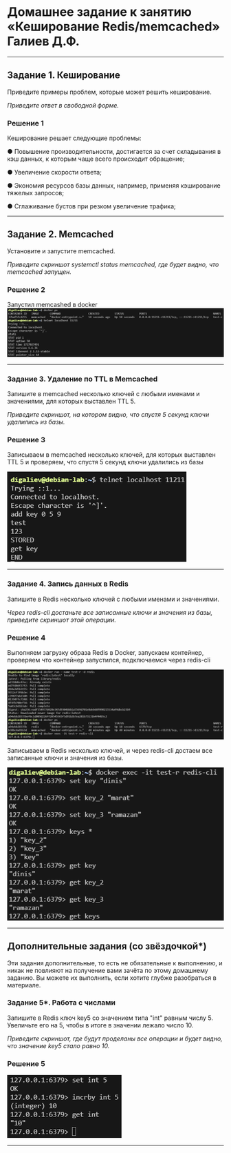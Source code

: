 # Домашнее задание к занятию «Кеширование Redis/memcached» Галиев Д.Ф.

---

## Задание 1. Кеширование 

Приведите примеры проблем, которые может решить кеширование. 

*Приведите ответ в свободной форме.*

### Решение 1

Кеширование решает следующие проблемы:

● Повышение производительности, достигается за счет складывания в кэш данных, к которым чаще всего происходит обращение;

● Увеличение скорости ответа;

● Экономия ресурсов базы данных, например, применяя кэширование тяжелых запросов;

● Сглаживание бустов при резком увеличение трафика;

---

## Задание 2. Memcached

Установите и запустите memcached.

*Приведите скриншот systemctl status memcached, где будет видно, что memcached запущен.*

### Решение 2
Запустил memcashed в docker
![](./img/11-02_2.1.png)

---

### Задание 3. Удаление по TTL в Memcached

Запишите в memcached несколько ключей с любыми именами и значениями, для которых выставлен TTL 5. 

*Приведите скриншот, на котором видно, что спустя 5 секунд ключи удалились из базы.*

### Решение 3

Записываем в memcached несколько ключей, для которых выставлен TTL 5 и проверяем, что спустя 5 секунд ключи удалились из базы

![](./img/11-02_3.png)

---

### Задание 4. Запись данных в Redis

Запишите в Redis несколько ключей с любыми именами и значениями. 

*Через redis-cli достаньте все записанные ключи и значения из базы, приведите скриншот этой операции.*

### Решение 4

Выполняем загрузку образа Redis в Docker, запускаем контейнер, проверяем что контейнер запустился, подключаемся через redis-cli

![](./img/11-02_4.1.png)

Записываем в Redis несколько ключей, и через redis-cli достаем все записанные ключи и значения из базы.

![](./img/11-02_4.2.png)

---

## Дополнительные задания (со звёздочкой*)
Эти задания дополнительные, то есть не обязательные к выполнению, и никак не повлияют на получение вами зачёта по этому домашнему заданию. Вы можете их выполнить, если хотите глубже разобраться в материале.

### Задание 5*. Работа с числами 

Запишите в Redis ключ key5 со значением типа "int" равным числу 5. Увеличьте его на 5, чтобы в итоге в значении лежало число 10.  

*Приведите скриншот, где будут проделаны все операции и будет видно, что значение key5 стало равно 10.*

### Решение 5

![](./img/11-02_5.png)

---

